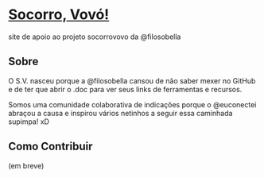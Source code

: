 # [Socorro, Vovó!](https://socorrovovo.github.io)
site de apoio ao projeto socorrovovo da @filosobella

## Sobre

O S.V. nasceu porque a @filosobella cansou de não saber mexer no GitHub e de ter que abrir o .doc para ver seus links de ferramentas e recursos.

Somos uma comunidade colaborativa de indicações porque o @euconectei abraçou a causa e inspirou vários netinhos a seguir essa caminhada supimpa! xD

## Como Contribuir

(em breve)
